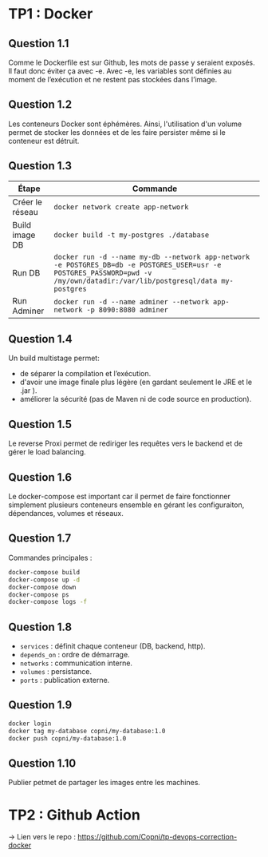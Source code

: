 # TP1 : Docker
## Question 1.1
Comme le Dockerfile est sur Github, les mots de passe y seraient exposés. Il faut donc éviter ça avec -e. Avec -e, les variables sont définies au moment de l’exécution et ne restent pas stockées dans l’image.
## Question 1.2
Les conteneurs Docker sont éphémères. Ainsi, l'utilisation d'un volume permet de stocker les données et de les faire persister même si le conteneur est détruit.
## Question 1.3
| Étape           | Commande                                                                                                                                                                   |
| --------------- | -------------------------------------------------------------------------------------------------------------------------------------------------------------------------- |
| Créer le réseau | `docker network create app-network`                                                                                                                                        |
| Build image DB  | `docker build -t my-postgres ./database`                                                                                                                                   |
| Run DB          | `docker run -d --name my-db --network app-network -e POSTGRES_DB=db -e POSTGRES_USER=usr -e POSTGRES_PASSWORD=pwd -v /my/own/datadir:/var/lib/postgresql/data my-postgres` |
| Run Adminer     | `docker run -d --name adminer --network app-network -p 8090:8080 adminer`                                                                                                  |
## Question 1.4
Un build multistage permet:
- de séparer la compilation et l’exécution.
- d'avoir une image finale plus légère (en gardant seulement le JRE et le .jar ).
- améliorer la sécurité (pas de Maven ni de code source en production).
## Question 1.5
Le reverse Proxi permet de rediriger les requêtes vers le backend et de gérer le load balancing.
## Question 1.6
Le docker-compose est important car il permet de faire fonctionner simplement plusieurs conteneurs ensemble en gérant les configuraiton, dépendances, volumes et réseaux.
## Question 1.7
Commandes principales :
```bash
docker-compose build
docker-compose up -d
docker-compose down
docker-compose ps
docker-compose logs -f
```
## Question 1.8
- `services` : définit chaque conteneur (DB, backend, http).
- `depends_on` : ordre de démarrage.
- `networks` : communication interne.
- `volumes` : persistance.
- `ports` : publication externe.
## Question 1.9
```bash
docker login
docker tag my-database copni/my-database:1.0
docker push copni/my-database:1.0
```
## Question 1.10
Publier petmet de partager les images entre les machines.
# TP2 : Github Action
-> Lien vers le repo : https://github.com/Copni/tp-devops-correction-docker


